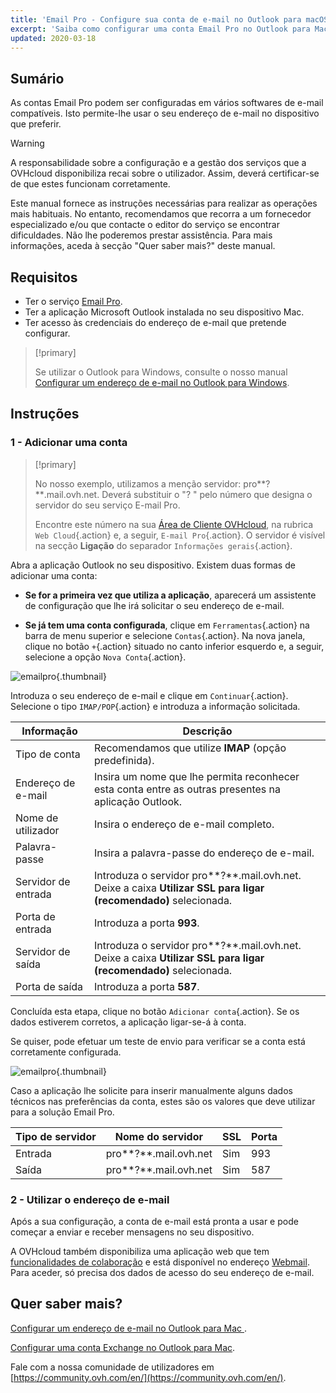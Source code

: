 ```yaml
---
title: 'Email Pro - Configure sua conta de e-mail no Outlook para macOS'
excerpt: 'Saiba como configurar uma conta Email Pro no Outlook para Mac'
updated: 2020-03-18
---
```


## Sumário

As contas Email Pro podem ser configuradas em vários softwares de e-mail compatíveis. Isto permite-lhe usar o seu endereço de e-mail no dispositivo que preferir.

> [!warning]
>
> A responsabilidade sobre a configuração e a gestão dos serviços que a OVHcloud disponibiliza recai sobre o utilizador. Assim, deverá certificar-se de que estes funcionam corretamente.
> 
> Este manual fornece as instruções necessárias para realizar as operações mais habituais. No entanto, recomendamos que recorra a um fornecedor especializado e/ou que contacte o editor do serviço se encontrar dificuldades. Não lhe poderemos prestar assistência. Para mais informações, aceda à secção "Quer saber mais?" deste manual.

## Requisitos

- Ter o serviço [Email Pro](/links/web/email-pro).
- Ter a aplicação Microsoft Outlook instalada no seu dispositivo Mac.
- Ter acesso às credenciais do endereço de e-mail que pretende configurar.

> [!primary]
>
> Se utilizar o Outlook para Windows, consulte o nosso manual [Configurar um endereço de e-mail no Outlook para Windows](/pages/web_cloud/email_and_collaborative_solutions/email_pro/how_to_configure_outlook_2016).
>

## Instruções

### 1 - Adicionar uma conta

> [!primary]
>
> No nosso exemplo, utilizamos a menção servidor: pro**?**.mail.ovh.net. Deverá substituir o "? " pelo número que designa o servidor do seu serviço E-mail Pro.
>
> Encontre este número na sua [Área de Cliente OVHcloud](/links/manager), na rubrica `Web Cloud`{.action} e, a seguir, `E-mail Pro`{.action}. O servidor é visível na secção **Ligação** do separador `Informações gerais`{.action}.
>

Abra a aplicação Outlook no seu dispositivo. Existem duas formas de adicionar uma conta:

- **Se for a primeira vez que utiliza a aplicação**, aparecerá um assistente de configuração que lhe irá solicitar o seu endereço de e-mail.

- **Se já tem uma conta configurada**, clique em `Ferramentas`{.action} na barra de menu superior e selecione `Contas`{.action}. Na nova janela, clique no botão `+`{.action} situado no canto inferior esquerdo e, a seguir, selecione a opção `Nova Conta`{.action}.

![emailpro](images/configuration-outlook-2016-mac-step1.png){.thumbnail}

Introduza o seu endereço de e-mail e clique em `Continuar`{.action}. Selecione o tipo `IMAP/POP`{.action} e introduza a informação solicitada.

|Informação|Descrição|
|---|---|
|Tipo de conta|Recomendamos que utilize **IMAP** (opção predefinida).|
|Endereço de e-mail|Insira um nome que lhe permita reconhecer esta conta entre as outras presentes na aplicação Outlook.|
|Nome de utilizador|Insira o endereço de e-mail completo.|
|Palavra-passe|Insira a palavra-passe do endereço de e-mail.|
|Servidor de entrada|Introduza o servidor pro**?**.mail.ovh.net. Deixe a caixa **Utilizar SSL para ligar (recomendado)** selecionada.|
|Porta de entrada|Introduza a porta **993**.|
|Servidor de saída|Introduza o servidor pro**?**.mail.ovh.net. Deixe a caixa **Utilizar SSL para ligar (recomendado)** selecionada.|
|Porta de saída|Introduza a porta **587**.|

Concluída esta etapa, clique no botão `Adicionar conta`{.action}. Se os dados estiverem corretos, a aplicação ligar-se-á à conta.

Se quiser, pode efetuar um teste de envio para verificar se a conta está corretamente configurada.

![emailpro](images/configuration-outlook-2016-mac-step2.png){.thumbnail}

Caso a aplicação lhe solicite para inserir manualmente alguns dados técnicos nas preferências da conta, estes são os valores que deve utilizar para a solução Email Pro.

|Tipo de servidor|Nome do servidor|SSL|Porta|
|---|---|---|---|
|Entrada|pro**?**.mail.ovh.net|Sim|993|
|Saída|pro**?**.mail.ovh.net|Sim|587|

### 2 - Utilizar o endereço de e-mail

Após a sua configuração, a conta de e-mail está pronta a usar e pode começar a enviar e receber mensagens no seu dispositivo.

A OVHcloud também disponibiliza uma aplicação web que tem [funcionalidades de colaboração](/links/web/emails) e está disponível no endereço [Webmail](/links/web/email). Para aceder, só precisa dos dados de acesso do seu endereço de e-mail.

## Quer saber mais?

[Configurar um endereço de e-mail no Outlook para Mac ](/pages/web_cloud/email_and_collaborative_solutions/mx_plan/how_to_configure_outlook_2016_mac).

[Configurar uma conta Exchange no Outlook para Mac](/pages/web_cloud/email_and_collaborative_solutions/microsoft_exchange/how_to_configure_outlook_2016_mac).

Fale com a nossa comunidade de utilizadores em [https://community.ovh.com/en/](https://community.ovh.com/en/).